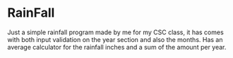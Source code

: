 # RainFall

Just a simple rainfall program made by me for my CSC class, it has comes with both input validation on the year section and also the months.
Has an average calculator for the rainfall inches and a sum of the amount per year.
